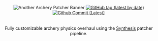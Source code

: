 <p align="center">
  <img alt="Another Archery Patcher Banner" src="https://i.imgur.com/XQvgU8N.png">
  <a href="https://github.com/radj307/Another-Archery-Patcher/tags">
    <img alt="GitHub tag (latest by date)" src="https://img.shields.io/github/v/tag/radj307/Another-Archery-Patcher?color=e8e8e7&label=Latest%20Tag&logo=github&logoColor=e8e8e7&style=for-the-badge">
  </a>
  <a href="https://github.com/radj307/Another-Archery-Patcher/commit">
    <img alt="Github Commit (Latest)" src="https://img.shields.io/endpoint?url=https://gist.githubusercontent.com/radj307/8f7e5f4f3565c0c851a5815ad0eec933/raw/Another-Archery-Patcher_Latest-Commit.json">
  </a>
  <br></br>
  <a href=""><img alt="" src="https://i.imgur.com/E0h7Lw1.png"></a>
  <br></br>
Fully customizable archery physics overhaul using the <a href="https://github.com/Mutagen-Modding/Synthesis">Synthesis</a> patcher pipeline.  
</p>
